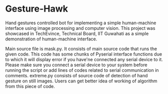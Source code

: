 # Gesture-Hawk
Hand gestures controlled bot for implementing a simple human-machine interface using image processing and computer vision. This project was showcased in TechEvince, Technical Board, IIT Guwahati as a simple demonstration of human-machine interface.

Main source file is mask.py. It consists of main source code that runs the given code. This code has some chunks of Pyserial interface functions due to which it will display error if you have'ne connected any serial device to it. Please make sure you connect a serial device to your system before running the script or add lines of codes related to serial communication in comments. extreme.py consists of source code of detection of hand gesture on still images. Users can get better idea of working of algorithm from this piece of code.
